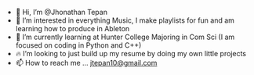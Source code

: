 - 👋 Hi, I’m @Jhonathan Tepan
- 👀 I’m interested in everything Music, I make playlists for fun and am learning how to produce in Ableton
- 🌱 I’m currently learning at Hunter College Majoring in Com Sci (I am focused on coding in Python and C++)
- 🔥 I’m looking to just build up my resume by doing my own little projects
- 📫 How to reach me ... jtepan10@gmail.com

<!---
JhonathanDT/JhonathanDT is a ✨ special ✨ repository because its `README.md` (this file) appears on your GitHub profile.
You can click the Preview link to take a look at your changes.
--->

